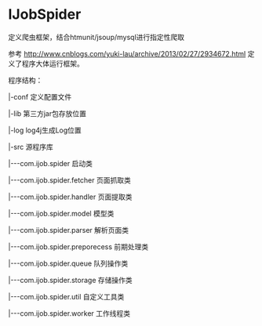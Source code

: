 # IJobSpider
定义爬虫框架，结合htmunit/jsoup/mysql进行指定性爬取

参考 http://www.cnblogs.com/yuki-lau/archive/2013/02/27/2934672.html 定义了程序大体运行框架。


程序结构：

|-conf 定义配置文件

|-lib 第三方jar包存放位置

|-log log4j生成Log位置

|-src 源程序库

|---com.ijob.spider 启动类

|---com.ijob.spider.fetcher 页面抓取类

|---com.ijob.spider.handler 页面提取类

|---com.ijob.spider.model 模型类

|---com.ijob.spider.parser 解析页面类

|---com.ijob.spider.preporecess 前期处理类

|---com.ijob.spider.queue 队列操作类

|---com.ijob.spider.storage 存储操作类

|---com.ijob.spider.util 自定义工具类

|---com.ijob.spider.worker 工作线程类


